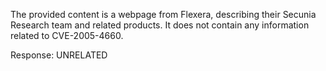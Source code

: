 The provided content is a webpage from Flexera, describing their Secunia Research team and related products. It does not contain any information related to CVE-2005-4660.

Response: UNRELATED
